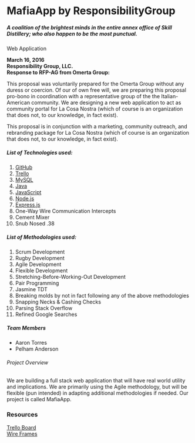 # MafiaApp by ResponsibilityGroup
<h5>A coalition of the brightest minds in the entire annex office of Skill Distillery; who also happen to be the most punctual.</h5>
Web Application

<strong>March 16, 2016<br>
Responsibility Group, LLC.<br>
Response to RFP-AG from Omerta Group:</strong>

<p>This proposal was voluntarily prepared for the Omerta Group without any duress or coercion.  Of our of own free will, we are preparing this proposal pro-bono in coordination with a representative group of the the Italian-American community.  We are designing a new web application to act as community portal for La Cosa Nostra (which of course is an organization that does not, to our knowledge, in fact exist).</p>

<p>This proposal is in conjunction with a marketing, community outreach, and rebranding package for La Cosa Nostra (which of course is an organization that does not, to our knowledge, in fact exist).</p>

<h5>List of Technologies used:</h5>
<ol>
<li><a href="https://github.com/DenverGrown303/ResponsibilityGroup">GitHub</a></li>
<li><a href="https://trello.com/b/aMUQ1GGk/responsibilitygroup">Trello</a></li>
<li><a href="http://www.mysql.com/">MySQL</a></li>
<li><a href="www.java.com">Java</a></li>
<li><a href="https://www.javascript.com">JavaScript</a></li>
<li><a href="https://nodejs.org">Node.js</a></li>
<li><a href="expressjs.com">Express.js</a></li>
<li>One-Way Wire Communication Intercepts</li>
<li>Cement Mixer</li>
<li>Snub Nosed .38</li>
</ol>

<h5>List of Methodologies used:</h5>
<ol>
<li>Scrum Development</li>
<li>Rugby Development</li>
<li>Agile Development</li>
<li>Flexible Development</li>
<li>Stretching-Before-Working-Out Development</li>
<li>Pair Programming</li>
<li>Jasmine TDT</li>
<li>Breaking molds by not in fact following any of the above methodologies</li>
<li>Snapping Necks & Cashing Checks</li>
<li>Parsing Stack Overflow</li>
<li>Refined Google Searches</li>
</ol>

<h5>Team Members</h5>
<ul>
<li>Aaron Torres</li>
<li>Pelham Anderson</li>
</ul>

<h6>Project Overview</h6>
<p>We are building a full stack web application that will have real world utility and implications.  We are primarily using the Agile methodology, but will be flexible (pun intended) in adapting additional methodologies if needed.  Our project is called MafiaApp.</p>

<h3>Resources</h3>
<a href="https://trello.com/b/aMUQ1GGk/responsibilitygroup">Trello Board</a><br>
<a href="http://www.builtincolorado.com/">Wire Frames</a><br>
